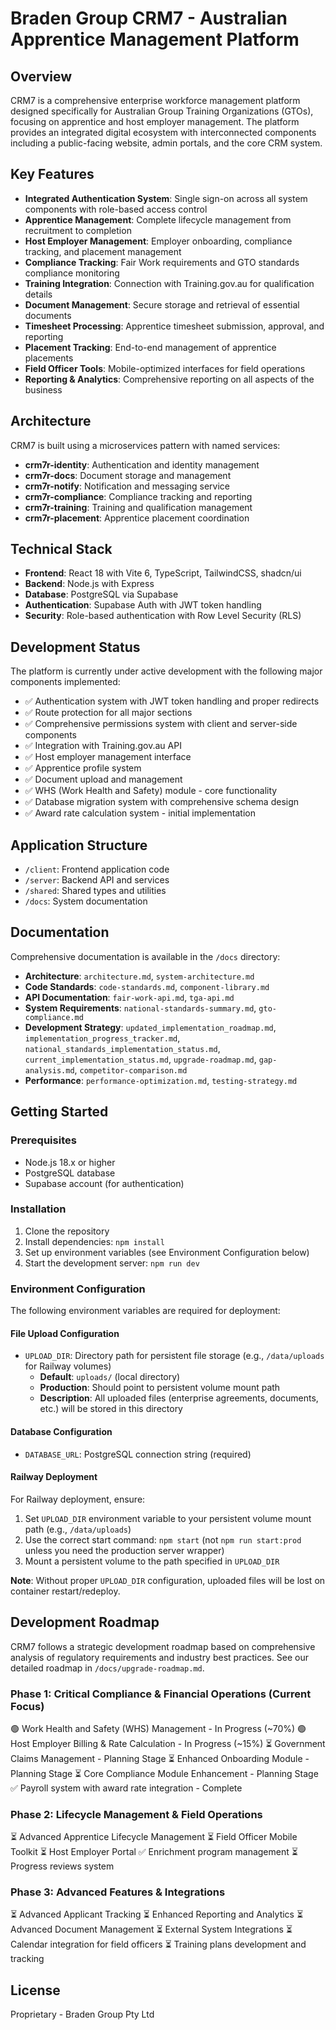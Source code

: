 # Braden Group CRM7 - Australian Apprentice Management Platform

## Overview

CRM7 is a comprehensive enterprise workforce management platform designed specifically for Australian Group Training Organizations (GTOs), focusing on apprentice and host employer management. The platform provides an integrated digital ecosystem with interconnected components including a public-facing website, admin portals, and the core CRM system.

## Key Features

- **Integrated Authentication System**: Single sign-on across all system components with role-based access control
- **Apprentice Management**: Complete lifecycle management from recruitment to completion
- **Host Employer Management**: Employer onboarding, compliance tracking, and placement management
- **Compliance Tracking**: Fair Work requirements and GTO standards compliance monitoring
- **Training Integration**: Connection with Training.gov.au for qualification details
- **Document Management**: Secure storage and retrieval of essential documents
- **Timesheet Processing**: Apprentice timesheet submission, approval, and reporting
- **Placement Tracking**: End-to-end management of apprentice placements
- **Field Officer Tools**: Mobile-optimized interfaces for field operations
- **Reporting & Analytics**: Comprehensive reporting on all aspects of the business

## Architecture

CRM7 is built using a microservices pattern with named services:

- **crm7r-identity**: Authentication and identity management
- **crm7r-docs**: Document storage and management
- **crm7r-notify**: Notification and messaging service
- **crm7r-compliance**: Compliance tracking and reporting
- **crm7r-training**: Training and qualification management
- **crm7r-placement**: Apprentice placement coordination

## Technical Stack

- **Frontend**: React 18 with Vite 6, TypeScript, TailwindCSS, shadcn/ui
- **Backend**: Node.js with Express
- **Database**: PostgreSQL via Supabase
- **Authentication**: Supabase Auth with JWT token handling
- **Security**: Role-based authentication with Row Level Security (RLS)

## Development Status

The platform is currently under active development with the following major components implemented:

- ✅ Authentication system with JWT token handling and proper redirects
- ✅ Route protection for all major sections
- ✅ Comprehensive permissions system with client and server-side components
- ✅ Integration with Training.gov.au API
- ✅ Host employer management interface
- ✅ Apprentice profile system
- ✅ Document upload and management
- ✅ WHS (Work Health and Safety) module - core functionality
- ✅ Database migration system with comprehensive schema design
- ✅ Award rate calculation system - initial implementation

## Application Structure

- `/client`: Frontend application code
- `/server`: Backend API and services
- `/shared`: Shared types and utilities
- `/docs`: System documentation

## Documentation

Comprehensive documentation is available in the `/docs` directory:

- **Architecture**: `architecture.md`, `system-architecture.md`
- **Code Standards**: `code-standards.md`, `component-library.md`
- **API Documentation**: `fair-work-api.md`, `tga-api.md`
- **System Requirements**: `national-standards-summary.md`, `gto-compliance.md`
- **Development Strategy**: `updated_implementation_roadmap.md`, `implementation_progress_tracker.md`, `national_standards_implementation_status.md`, `current_implementation_status.md`, `upgrade-roadmap.md`, `gap-analysis.md`, `competitor-comparison.md`
- **Performance**: `performance-optimization.md`, `testing-strategy.md`

## Getting Started

### Prerequisites

- Node.js 18.x or higher
- PostgreSQL database
- Supabase account (for authentication)

### Installation

1. Clone the repository
2. Install dependencies: `npm install`
3. Set up environment variables (see Environment Configuration below)
4. Start the development server: `npm run dev`

### Environment Configuration

The following environment variables are required for deployment:

#### File Upload Configuration
- `UPLOAD_DIR`: Directory path for persistent file storage (e.g., `/data/uploads` for Railway volumes)
  - **Default**: `uploads/` (local directory)
  - **Production**: Should point to persistent volume mount path
  - **Description**: All uploaded files (enterprise agreements, documents, etc.) will be stored in this directory

#### Database Configuration
- `DATABASE_URL`: PostgreSQL connection string (required)

#### Railway Deployment

For Railway deployment, ensure:
1. Set `UPLOAD_DIR` environment variable to your persistent volume mount path (e.g., `/data/uploads`)
2. Use the correct start command: `npm start` (not `npm run start:prod` unless you need the production server wrapper)
3. Mount a persistent volume to the path specified in `UPLOAD_DIR`

**Note**: Without proper `UPLOAD_DIR` configuration, uploaded files will be lost on container restart/redeploy.

## Development Roadmap

CRM7 follows a strategic development roadmap based on comprehensive analysis of regulatory requirements and industry best practices. See our detailed roadmap in `/docs/upgrade-roadmap.md`.

### Phase 1: Critical Compliance & Financial Operations (Current Focus)

🟢 Work Health and Safety (WHS) Management - In Progress (~70%)
🟢 Host Employer Billing & Rate Calculation - In Progress (~15%)
⏳ Government Claims Management - Planning Stage
⏳ Enhanced Onboarding Module - Planning Stage
⏳ Core Compliance Module Enhancement - Planning Stage
✅ Payroll system with award rate integration - Complete

### Phase 2: Lifecycle Management & Field Operations

⏳ Advanced Apprentice Lifecycle Management
⏳ Field Officer Mobile Toolkit
⏳ Host Employer Portal
✅ Enrichment program management
⏳ Progress reviews system

### Phase 3: Advanced Features & Integrations

⏳ Advanced Applicant Tracking
⏳ Enhanced Reporting and Analytics
⏳ Advanced Document Management
⏳ External System Integrations
⏳ Calendar integration for field officers
⏳ Training plans development and tracking

## License

Proprietary - Braden Group Pty Ltd

